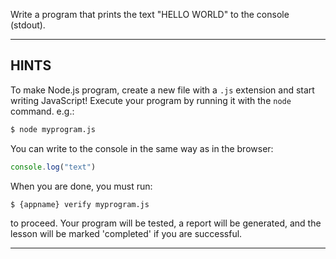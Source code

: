 Write a program that prints the text "HELLO WORLD" to the console (stdout).

----------------------------------------------------------------------
## HINTS

To make Node.js program, create a new file with a `.js` extension and start writing JavaScript! Execute your program by running it with the
`node` command. e.g.:

```sh
$ node myprogram.js
```

You can write to the console in the same way as in the browser:

```js
console.log("text")
```

When you are done, you must run:

```sh
$ {appname} verify myprogram.js
```

to proceed. Your program will be tested, a report will be generated, and the lesson will be marked 'completed' if you are successful.

----------------------------------------------------------------------
